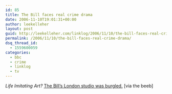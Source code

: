 ```yaml
---
id: 85
title: The Bill faces real crime drama
date: 2006-11-10T19:01:31+00:00
author: leekelleher
layout: post
guid: http://leekelleher.com/linklog/2006/11/10/the-bill-faces-real-crime-drama/
permalink: /2006/11/10/the-bill-faces-real-crime-drama/
dsq_thread_id:
  - 1559600059
categories:
  - bbc
  - crime
  - linklog
  - tv
---
```

_Life Imitating Art?_ [The Bill&#8217;s London studio was burgled.](http://news.bbc.co.uk/1/hi/entertainment/6135706.stm) [via the beeb]